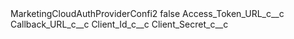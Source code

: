 <?xml version="1.0" encoding="UTF-8"?>
<CustomMetadata xmlns="http://soap.sforce.com/2006/04/metadata" xmlns:xsi="http://www.w3.org/2001/XMLSchema-instance">
    <label>MarketingCloudAuthProviderConfi2</label>
    <protected>false</protected>
    <values>
        <field>Access_Token_URL_c__c</field>
        <value xsi:nil="true"/>
    </values>
    <values>
        <field>Callback_URL_c__c</field>
        <value xsi:nil="true"/>
    </values>
    <values>
        <field>Client_Id_c__c</field>
        <value xsi:nil="true"/>
    </values>
    <values>
        <field>Client_Secret_c__c</field>
        <value xsi:nil="true"/>
    </values>
</CustomMetadata>
